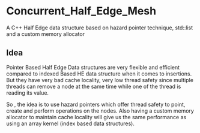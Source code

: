 # Concurrent_Half_Edge_Mesh
A C++ Half Edge data structure based on hazard pointer technique, std::list and a custom memory allocator
## Idea
Pointer Based Half Edge Data structures are very flexible and efficient compared to indexed Based HE data structure when it comes to insertions.
But they have very bad cache locality, very low thread safety since multiple threads can remove a node at the same time while one of the thread is reading its value.

So , the idea is to use hazard pointers which offer thread safety to point, create and perform operations on the nodes.
Also having a custom memory allocator to maintain cache locality will give us the same performance as using an array kernel (index based data structures).   
